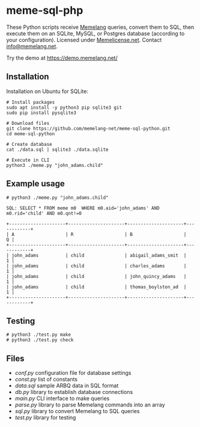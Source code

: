 # meme-sql-php
These Python scripts receive [Memelang](https://memelang.net/) queries, convert them to SQL, then execute them on an SQLite, MySQL, or Postgres database (according to your configuration). Licensed under [Memelicense.net](https://memelicense.net/). Contact info@memelang.net.

Try the demo at https://demo.memelang.net/


## Installation

Installation on Ubuntu for SQLite:

	# Install packages
	sudo apt install -y python3 pip sqlite3 git
	sudo pip install pysqlite3
	
	# Download files
	git clone https://github.com/memelang-net/meme-sql-python.git
	cd meme-sql-python
	
	# Create database
	cat ./data.sql | sqlite3 ./data.sqlite
	
	# Execute in CLI
	python3 ./meme.py "john_adams.child"


## Example usage

	# python3 ./meme.py "john_adams.child"

	SQL: SELECT * FROM meme m0  WHERE m0.aid='john_adams' AND m0.rid='child' AND m0.qnt!=0
	
	+---------------------+---------------------+---------------------+------------+
	| A                   | R                   | B                   |          Q |
	+---------------------+---------------------+---------------------+------------+
	| john_adams          | child               | abigail_adams_smit  |          1 |
	| john_adams          | child               | charles_adams       |          1 |
	| john_adams          | child               | john_quincy_adams   |          1 |
	| john_adams          | child               | thomas_boylston_ad  |          1 |
	+---------------------+---------------------+---------------------+------------+

## Testing

	# python3 ./test.py make
	# python3 ./test.py check

## Files
* *conf.py* configuration file for database settings
* *const.py* list of constants
* *data.sql* sample ARBQ data in SQL format
* *db.py* library to establish database connections
* *main.py* CLI interface to make queries
* *parse.py* library to parse Memelang commands into an array
* *sql.py* library to convert Memelang to SQL queries
* *test.py* library for testing